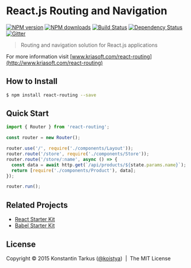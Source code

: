 # React.js Routing and Navigation

[![NPM version](http://img.shields.io/npm/v/react-routing.svg?style=flat-square)](http://npmjs.org/react-routing)
[![NPM downloads](http://img.shields.io/npm/dm/react-routing.svg?style=flat-square)](http://npmjs.org/react-routing)
[![Build Status](http://img.shields.io/travis/kriasoft/react-routing/master.svg?style=flat-square)](https://travis-ci.org/kriasoft/react-routing)
[![Dependency Status](http://img.shields.io/david/kriasoft/react-routing.svg?style=flat-square)](https://david-dm.org/kriasoft/react-routing)
[![Gitter](http://img.shields.io/badge/chat_room-online-brightgreen.svg?style=flat-square)](https://gitter.im/kriasoft/react-routing)

> Routing and navigation solution for React.js applications

For more information visit [www.kriasoft.com/react-routing](http://www.kriasoft.com/react-routing)

## How to Install

```sh
$ npm install react-routing --save
```

## Quick Start

```js
import { Router } from 'react-routing';

const router = new Router();

router.use('/', require('./components/Layout'));
router.route('/store', require('./components/Store'));
router.route('/store/:name', async () => {
  const data = await http.get(`/api/products/${state.params.name}`);
  return [require('./components/Product'), data];
});

router.run();
```

## Related Projects

 * [React Starter Kit](https://github.com/kriasoft/react-starter-kit.git)
 * [Babel Starter Kit](https://github.com/kriasoft/babel-starter-kit.git)

## License

Copyright © 2015 Konstantin Tarkus ([@koistya](https://twitter.com/koistya))
&nbsp;|&nbsp; The MIT License

